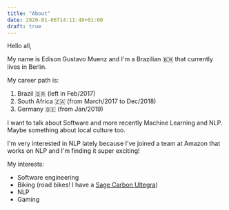 ```yaml
---
title: "About"
date: 2020-01-06T14:11:49+01:00
draft: true
---
```


Hello all,

My name is Edison Gustavo Muenz and I'm a Brazilian 🇧🇷 that currently lives in Berlin.


My career path is:

1. Brazil 🇧🇷 (left in Feb/2017)
1. South Africa 🇿🇦 (from March/2017 to Dec/2018)
1. Germany 🇩🇪 (from Jan/2019)

I want to talk about Software and more recently Machine Learning and NLP. Maybe something about local culture too.

I'm very interested in NLP lately because I've joined a team at Amazon that works on NLP and I'm finding it super exciting!

My interests:
- Software engineering
- Biking (road bikes! I have a [Sage Carbon Ultegra](https://www.radsport-rennrad.de/test-teile/test-radon-sage-carbon-ultegra/))
- NLP
- Gaming
